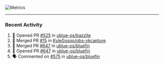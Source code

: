 ![Metrics](https://metrics.lecoq.io/KyleGospo?template=classic&base=header%2C%20activity%2C%20community%2C%20repositories%2C%20metadata&base.indepth=false&base.hireable=false&base.skip=false&config.timezone=America%2FLos_Angeles)

---
### Recent Activity
<!--START_SECTION:activity-->
1. 💪 Opened PR [#525](https://github.com/ublue-os/bazzite/pull/525) in [ublue-os/bazzite](https://github.com/ublue-os/bazzite)
2. 🎉 Merged PR [#15](https://github.com/KyleGospo/obs-vkcapture/pull/15) in [KyleGospo/obs-vkcapture](https://github.com/KyleGospo/obs-vkcapture)
3. 🎉 Merged PR [#647](https://github.com/ublue-os/bluefin/pull/647) in [ublue-os/bluefin](https://github.com/ublue-os/bluefin)
4. 💪 Opened PR [#647](https://github.com/ublue-os/bluefin/pull/647) in [ublue-os/bluefin](https://github.com/ublue-os/bluefin)
5. 🗣 Commented on [#575](https://github.com/ublue-os/bluefin/issues/575#issuecomment-1803035353) in [ublue-os/bluefin](https://github.com/ublue-os/bluefin)
<!--END_SECTION:activity-->
